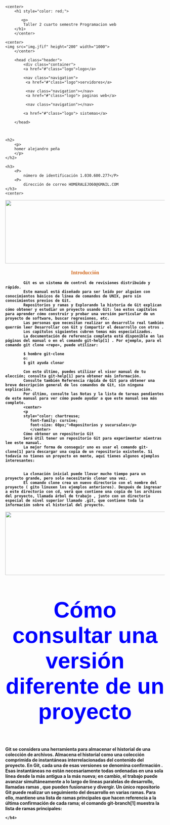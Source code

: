 <!DOCTYPE html>
<html lang="en">
<head>
    <meta charset="UTF-8">
    <meta name="viewport" content="width=device-width, initial-scale=1.0">
    <title>Document</title>
</head>
<body>
    
    <center>
        <h1 style="color: red;">
       
           <p> 
            Taller 2 cuarto semestre Programacion web
        </h1>
        </center>

    <center>
    <img src="img.jfif" height="200" width="1000">
        </center>

        <head class="header">
            <div class="container">
            <a href="#"class="logo">logo</a>
    
            <nav class="navigation">
             <a href="#"class="logo">servidores</a> 
    
             <nav class="navigation"></nav>
             <a href="#"class="logo"> paginas web</a>
    
             <nav class="navigation"></nav>
    
            <a href="#"class="logo"> sistemas</a>
    
        </head>


        
    <h2>
        <p>
        homer alejandro peña
        </p>
    </h2>
        
    <h3>
        <P>
            número de identificación 1.030.600.277</P>
        <P>
            dirección de correo HOMERALEJO60@GMAIL.COM
    </h3>
    <center>
<img src="img1.jfif" height="200" width="1000">
</center>
    <h4>
        <p>
            <center>
            <p
            style="color: chocolate;
              font-family: cursive;
              font-size: medium;">Introducción</p>
              </center>

            Git es un sistema de control de revisiones distribuido y rápido.
            Este manual está diseñado para ser leído por alguien con conocimientos básicos de línea de comandos de UNIX, pero sin conocimientos previos de Git.
            Repositorios y ramas y Explorando la historia de Git explican cómo obtener y estudiar un proyecto usando Git: lea estos capítulos para aprender cómo construir y probar una versión particular de un proyecto de software, buscar regresiones, etc.
            Las personas que necesitan realizar un desarrollo real también querrán leer Desarrollar con Git y Compartir el desarrollo con otros .
            Los capítulos siguientes cubren temas más especializados.
            La documentación de referencia completa está disponible en las páginas del manual o en el comando git-help[1] . Por ejemplo, para el comando git clone <repo>, puede utilizar:
            
            $ hombre git-clone
            o:
            $ git ayuda clonar

            Con este último, puedes utilizar el visor manual de tu elección; consulta git-help[1] para obtener más información.
            Consulte también Referencia rápida de Git para obtener una breve descripción general de los comandos de Git, sin ninguna explicación.
            Por último, consulte las Notas y la lista de tareas pendientes de este manual para ver cómo puede ayudar a que este manual sea más completo.
            <center>
            <p
            style="color: chartreuse;
               font-family: cursive;
               font-size: 60px;">Repositorios y sucursales</p>
               </center>
            Cómo obtener un repositorio Git
            Será útil tener un repositorio Git para experimentar mientras lee este manual.
            La mejor forma de conseguir uno es usar el comando git-clone[1] para descargar una copia de un repositorio existente. Si todavía no tienes un proyecto en mente, aquí tienes algunos ejemplos interesantes:
            

            La clonación inicial puede llevar mucho tiempo para un proyecto grande, pero solo necesitarás clonar una vez. 
            El comando clone crea un nuevo directorio con el nombre del proyecto ( gito linuxen los ejemplos anteriores). Después de ingresar a este directorio con cd, verá que contiene una copia de los archivos del proyecto, llamada árbol de trabajo , junto con un directorio especial de nivel superior llamado .git, que contiene toda la información sobre el historial del proyecto.
<center>
            <img src="img2.png" height="200" width="1000">
        </center>   
            <center>
           <p
           style="color: blue;
             font-family: Verdana, Geneva, Tahoma, sans-serif;
             font-size: 70px">
            Cómo consultar una versión diferente de un proyecto</p>
           </center>
            Git se considera una herramienta para almacenar el historial de una colección de archivos. Almacena el historial como una colección comprimida de instantáneas interrelacionadas del contenido del proyecto. En Git, cada una de esas versiones se denomina confirmación .
            Esas instantáneas no están necesariamente todas ordenadas en una sola línea desde la más antigua a la más nueva; en cambio, el trabajo puede avanzar simultáneamente a lo largo de líneas paralelas de desarrollo, llamadas ramas , que pueden fusionarse y divergir.
            Un único repositorio Git puede realizar un seguimiento del desarrollo en varias ramas. Para ello, mantiene una lista de ramas principales que hacen referencia a la última confirmación de cada rama; el comando git-branch[1] muestra la lista de ramas principales:
        </p>
        
    </h4>
</body>
</html>
